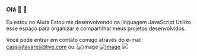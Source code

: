 ### Olá 👋 🥰

Eu estou no Alura
Estou me desenvolvendo na linguagem JavaScript 
Utilizo esse espaço para organizar e compartilhar meus projetos desenvolvidos.

Você pode entrar em contato comigo através do e-mail: cassiajtavares@live.com
ou: 
![image](https://img.shields.io/badge/Gmail-D14836?style=for-the-badge&logo=gmail&logoColor=white)
[![image](https://img.shields.io/badge/WhatsApp-25D366?style=for-the-badge&logo=whatsapp&logoColor=white)](wa.me/5545999856039)
[![](https://img.shields.io/badge/Instagram-E4405F?style=for-the-badge&logo=instagram&logoColor=white)](https://www.instagram.com/sia_ink/)
